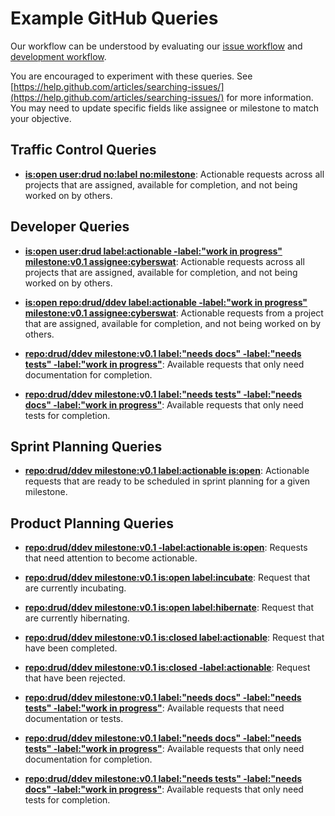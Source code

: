# Example GitHub Queries
Our workflow can be understood by evaluating our [issue workflow](issue_workflow.md) and [development workflow](development_workflow.md).

You are encouraged to experiment with these queries.  See [https://help.github.com/articles/searching-issues/](https://help.github.com/articles/searching-issues/) for more information.  You may need to update specific fields like assignee or milestone to match your objective.

## Traffic Control Queries
- **[is:open user:drud no:label no:milestone](https://github.com/issues?utf8=%E2%9C%93&q=is%3Aopen+user%3Adrud+no%3Alabel+no%3Amilestone)**: Actionable requests across all projects that are assigned, available for completion, and not being worked on by others.

## Developer Queries

- **[is:open user:drud label:actionable -label:"work in progress" milestone:v0.1 assignee:cyberswat](https://github.com/issues?utf8=%E2%9C%93&q=is%3Aopen+user%3Adrud+label%3Aactionable+-label%3A%22work+in+progress%22+milestone%3Av0.1+assignee%3Acyberswat)**: Actionable requests across all projects that are assigned, available for completion, and not being worked on by others.

- **[is:open repo:drud/ddev label:actionable -label:"work in progress" milestone:v0.1 assignee:cyberswat](https://github.com/issues?utf8=%E2%9C%93&q=is%3Aopen+repo%3Adrud%2Fddev+label%3Aactionable+-label%3A%22work+in+progress%22+milestone%3Av0.1+assignee%3Acyberswat)**: Actionable requests from a project that are assigned, available for completion, and not being worked on by others.

- **[repo:drud/ddev milestone:v0.1 label:"needs docs" -label:"needs tests" -label:"work in progress"](https://github.com/issues?utf8=%E2%9C%93&q=repo%3Adrud%2Fddev+milestone%3Av0.1+label%3A%22needs+docs%22+-label%3A%22needs+tests%22+-label%3A%22work+in+progress%22)**: Available requests that only need documentation for completion.

- **[repo:drud/ddev milestone:v0.1 label:"needs tests" -label:"needs docs" -label:"work in progress"](https://github.com/issues?utf8=%E2%9C%93&q=repo%3Adrud%2Fddev+milestone%3Av0.1+label%3A%22needs+tests%22+-label%3A%22needs+docs%22+-label%3A%22work+in+progress%22)**: Available requests that only need tests for completion.

## Sprint Planning Queries

- **[repo:drud/ddev milestone:v0.1 label:actionable is:open](https://github.com/issues?utf8=%E2%9C%93&q=repo%3Adrud%2Fddev+milestone%3Av0.1+label%3Aactionable+is%3Aopen)**: Actionable requests that are ready to be scheduled in sprint planning for a given milestone.

## Product Planning Queries

- **[repo:drud/ddev milestone:v0.1 -label:actionable is:open](https://github.com/issues?utf8=%E2%9C%93&q=repo%3Adrud%2Fddev+milestone%3Av0.1+label%3Aactionable+is%3Aopen)**: Requests that need attention to become actionable.

- **[repo:drud/ddev milestone:v0.1 is:open label:incubate](https://github.com/issues?utf8=%E2%9C%93&q=repo%3Adrud%2Fddev+milestone%3Av0.1+is%3Aopen+label%3Aincubate+-label%3A%22work+in+progress%22)**: Request that are currently incubating.

- **[repo:drud/ddev milestone:v0.1 is:open label:hibernate](https://github.com/issues?utf8=%E2%9C%93&q=repo%3Adrud%2Fddev+milestone%3Av0.1+is%3Aopen+label%3Ahibernate)**: Request that are currently hibernating.

- **[repo:drud/ddev milestone:v0.1 is:closed label:actionable](https://github.com/issues?utf8=%E2%9C%93&q=repo%3Adrud%2Fddev+milestone%3Av0.1+label%3Aactionable+is%3Aopen)**: Request that have been completed.

- **[repo:drud/ddev milestone:v0.1 is:closed -label:actionable](https://github.com/issues?utf8=%E2%9C%93&q=repo%3Adrud%2Fddev+milestone%3Av0.1+label%3Aactionable+is%3Aopen)**: Request that have been rejected.

- **[repo:drud/ddev milestone:v0.1 label:"needs docs" -label:"needs tests" -label:"work in progress"](https://github.com/issues?utf8=%E2%9C%93&q=repo%3Adrud%2Fddev+milestone%3Av0.1+label%3A%22needs+docs%22+-label%3A%22needs+tests%22+-label%3A%22work+in+progress%22)**: Available requests that need documentation or tests.

- **[repo:drud/ddev milestone:v0.1 label:"needs docs" -label:"needs tests" -label:"work in progress"](https://github.com/issues?utf8=%E2%9C%93&q=repo%3Adrud%2Fddev+milestone%3Av0.1+label%3A%22needs+docs%22+-label%3A%22needs+tests%22+-label%3A%22work+in+progress%22)**: Available requests that only need documentation for completion.

- **[repo:drud/ddev milestone:v0.1 label:"needs tests" -label:"needs docs" -label:"work in progress"](https://github.com/issues?utf8=%E2%9C%93&q=repo%3Adrud%2Fddev+milestone%3Av0.1+label%3A%22needs+tests%22+-label%3A%22needs+docs%22+-label%3A%22work+in+progress%22)**: Available requests that only need tests for completion.
